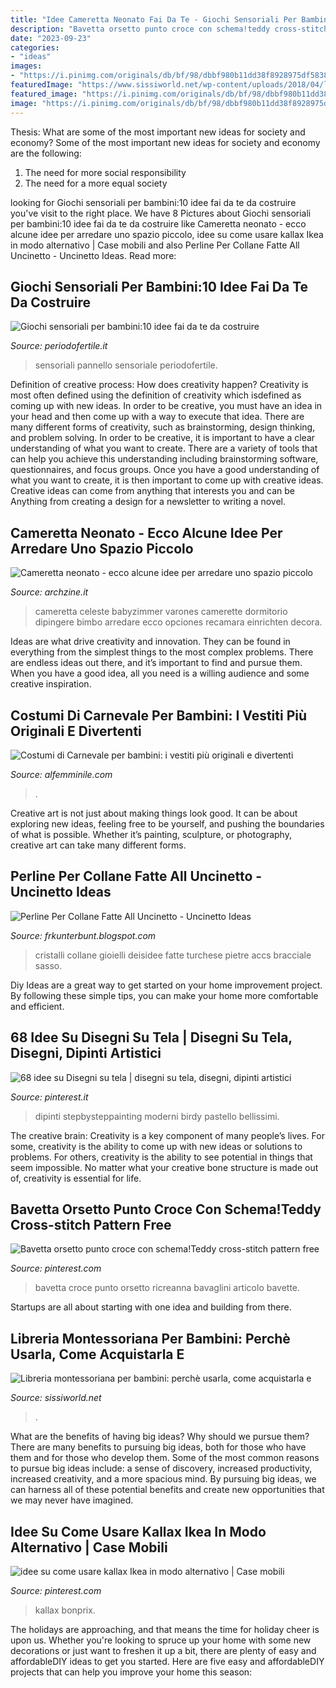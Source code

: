 ```yaml
---
title: "Idee Cameretta Neonato Fai Da Te - Giochi Sensoriali Per Bambini:10 Idee Fai Da Te Da Costruire"
description: "Bavetta orsetto punto croce con schema!teddy cross-stitch pattern free"
date: "2023-09-23"
categories:
- "ideas"
images:
- "https://i.pinimg.com/originals/db/bf/98/dbbf980b11dd38f8928975df5838ce74.jpg"
featuredImage: "https://www.sissiworld.net/wp-content/uploads/2018/04/libreria-montessoriana-tidy-books-1024x683.jpg"
featured_image: "https://i.pinimg.com/originals/db/bf/98/dbbf980b11dd38f8928975df5838ce74.jpg"
image: "https://i.pinimg.com/originals/db/bf/98/dbbf980b11dd38f8928975df5838ce74.jpg"
---
```



Thesis: What are some of the most important new ideas for society and economy?
Some of the most important new ideas for society and economy are the following: 
1. The need for more social responsibility 
2. The need for a more equal society 

	

		
looking for Giochi sensoriali per bambini:10 idee fai da te da costruire you've visit to the right place. We have 8 Pictures about Giochi sensoriali per bambini:10 idee fai da te da costruire like Cameretta neonato - ecco alcune idee per arredare uno spazio piccolo, idee su come usare kallax Ikea in modo alternativo | Case mobili and also Perline Per Collane Fatte All Uncinetto - Uncinetto Ideas. Read more:
		
    
## Giochi Sensoriali Per Bambini:10 Idee Fai Da Te Da Costruire

<img loading=lazy src="https://www.periodofertile.it/wp-content/uploads/2016/04/pannello-sensoriale-fai-da-te.jpg" onerror="this.onerror=null;this.src='https://tse3.mm.bing.net/th?id=OIP.ylmv2dZdtph-efkXqY413QHaE7&amp;pid=15.1';" alt="Giochi sensoriali per bambini:10 idee fai da te da costruire">

_Source: periodofertile.it_

>sensoriali pannello sensoriale periodofertile. 

	

Definition of creative process: How does creativity happen?
Creativity is most often defined using the definition of creativity which isdefined as coming up with new ideas. In order to be creative, you must have an idea in your head and then come up with a way to execute that idea. There are many different forms of creativity, such as brainstorming, design thinking, and problem solving.
In order to be creative, it is important to have a clear understanding of what you want to create. There are a variety of tools that can help you achieve this understanding including brainstorming software, questionnaires, and focus groups. Once you have a good understanding of what you want to create, it is then important to come up with creative ideas. Creative ideas can come from anything that interests you and can be Anything from creating a design for a newsletter to writing a novel.

    
## Cameretta Neonato - Ecco Alcune Idee Per Arredare Uno Spazio Piccolo

<img loading=lazy src="https://archzine.it/wp-content/uploads/2016/12/cameretta-blu-neonato-design-semplice.jpg" onerror="this.onerror=null;this.src='https://tse2.mm.bing.net/th?id=OIP.TGhc5XJcMccdSe64mWsVMwHaFj&amp;pid=15.1';" alt="Cameretta neonato - ecco alcune idee per arredare uno spazio piccolo">

_Source: archzine.it_

>cameretta celeste babyzimmer varones camerette dormitorio dipingere bimbo arredare ecco opciones recamara einrichten decora. 

	

Ideas are what drive creativity and innovation. They can be found in everything from the simplest things to the most complex problems. There are endless ideas out there, and it’s important to find and pursue them. When you have a good idea, all you need is a willing audience and some creative inspiration.

    
## Costumi Di Carnevale Per Bambini: I Vestiti Più Originali E Divertenti

<img loading=lazy src="https://assets.afcdn.com/story/20140226/costume-di-carnevale-per-bambini-gattara-184924_w670.jpg" onerror="this.onerror=null;this.src='https://tse1.mm.bing.net/th?id=OIP.x1mvm7UI8KE8LsTsWUOQoAHaJ2&amp;pid=15.1';" alt="Costumi di Carnevale per bambini: i vestiti più originali e divertenti">

_Source: alfemminile.com_

>. 

	

Creative art is not just about making things look good. It can be about exploring new ideas, feeling free to be yourself, and pushing the boundaries of what is possible. Whether it’s painting, sculpture, or photography, creative art can take many different forms.

    
## Perline Per Collane Fatte All Uncinetto - Uncinetto Ideas

<img loading=lazy src="https://i.pinimg.com/originals/db/bf/98/dbbf980b11dd38f8928975df5838ce74.jpg" onerror="this.onerror=null;this.src='https://tse3.mm.bing.net/th?id=OIP.JfdZNJAb-jfzTf_tviXdBQHaNK&amp;pid=15.1';" alt="Perline Per Collane Fatte All Uncinetto - Uncinetto Ideas">

_Source: frkunterbunt.blogspot.com_

>cristalli collane gioielli deisidee fatte turchese pietre accs bracciale sasso. 

	

Diy Ideas are a great way to get started on your home improvement project. By following these simple tips, you can make your home more comfortable and efficient.

    
## 68 Idee Su Disegni Su Tela | Disegni Su Tela, Disegni, Dipinti Artistici

<img loading=lazy src="https://i.pinimg.com/236x/d4/69/52/d46952751b1fb0b061110ac6f6e16b45.jpg" onerror="this.onerror=null;this.src='https://tse4.mm.bing.net/th?id=OIP.GGQNJgMKB-E7FkfTeCeg9gAAAA&amp;pid=15.1';" alt="68 idee su Disegni su tela | disegni su tela, disegni, dipinti artistici">

_Source: pinterest.it_

>dipinti stepbysteppainting moderni birdy pastello bellissimi. 

	

The creative brain:
Creativity is a key component of many people’s lives. For some, creativity is the ability to come up with new ideas or solutions to problems. For others, creativity is the ability to see potential in things that seem impossible. No matter what your creative bone structure is made out of, creativity is essential for life.

    
## Bavetta Orsetto Punto Croce Con Schema!Teddy Cross-stitch Pattern Free

<img loading=lazy src="https://i.pinimg.com/474x/47/ec/38/47ec385a4eb913eccc3833220104b74c.jpg" onerror="this.onerror=null;this.src='https://tse2.mm.bing.net/th?id=OIP.oWKtOJt53e08dvs3LRAtRgAAAA&amp;pid=15.1';" alt="Bavetta orsetto punto croce con schema!Teddy cross-stitch pattern free">

_Source: pinterest.com_

>bavetta croce punto orsetto ricreanna bavaglini articolo bavette. 

	

Startups are all about starting with one idea and building from there.

    
## Libreria Montessoriana Per Bambini: Perchè Usarla, Come Acquistarla E

<img loading=lazy src="https://www.sissiworld.net/wp-content/uploads/2018/04/libreria-montessoriana-tidy-books-1024x683.jpg" onerror="this.onerror=null;this.src='https://tse2.mm.bing.net/th?id=OIP.ryFoPoMdlX1qHuOmCYUIsQHaE8&amp;pid=15.1';" alt="Libreria montessoriana per bambini: perchè usarla, come acquistarla e">

_Source: sissiworld.net_

>. 

	

What are the benefits of having big ideas? Why should we pursue them?
There are many benefits to pursuing big ideas, both for those who have them and for those who develop them. Some of the most common reasons to pursue big ideas include: a sense of discovery, increased productivity, increased creativity, and a more spacious mind. By pursuing big ideas, we can harness all of these potential benefits and create new opportunities that we may never have imagined.

    
## Idee Su Come Usare Kallax Ikea In Modo Alternativo | Case Mobili

<img loading=lazy src="https://i.pinimg.com/originals/38/ed/e2/38ede26ef694de11f3a91ef27649ac18.jpg" onerror="this.onerror=null;this.src='https://tse3.mm.bing.net/th?id=OIP.8NkeyvcZ_-ydgPLcT9KIAwAAAA&amp;pid=15.1';" alt="idee su come usare kallax Ikea in modo alternativo | Case mobili">

_Source: pinterest.com_

>kallax bonprix. 

	

The holidays are approaching, and that means the time for holiday cheer is upon us. Whether you're looking to spruce up your home with some new decorations or just want to freshen it up a bit, there are plenty of easy and affordableDIY ideas to get you started. Here are five easy and affordableDIY projects that can help you improve your home this season: 


